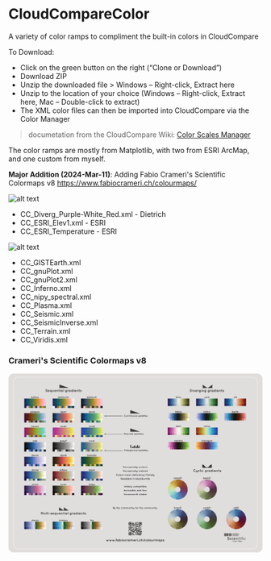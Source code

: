 # CloudCompareColor
A variety of color ramps to compliment the built-in colors in CloudCompare

To Download:
*	Click on the green button on the right (“Clone or Download”)
*	Download ZIP
*	Unzip the downloaded file > Windows – Right-click, Extract here
* Unzip to the location of your choice (Windows – Right-click, Extract here, Mac – Double-click to extract)
*	The XML color files can then be imported into CloudCompare via the Color Manager
> documetation from the CloudCompare Wiki: [Color Scales Manager](http://www.cloudcompare.org/doc/wiki/index.php?title=Scalar_fields%5CColor_Scales_Manager)


The color ramps are mostly from Matplotlib, with two from ESRI ArcMap, and one custom from myself.

**Major Addition (2024-Mar-11)**: Adding Fabio Crameri's Scientific Colormaps v8 <https://www.fabiocrameri.ch/colourmaps/>

![alt text](https://i.imgur.com/10Uv9bg.png)
* CC_Diverg_Purple-White_Red.xml - Dietrich
* CC_ESRI_Elev1.xml - ESRI
* CC_ESRI_Temperature - ESRI

![alt text](https://i.imgur.com/v5o8h2X.png)
* CC_GISTEarth.xml
* CC_gnuPlot.xml
* CC_gnuPlot2.xml
* CC_Inferno.xml
* CC_nipy_spectral.xml
* CC_Plasma.xml
* CC_Seismic.xml
* CC_SeismicInverse.xml
* CC_Terrain.xml
* CC_Viridis.xml

### Crameri's Scientific Colormaps v8
![alt text](SciColourMaps/+ScientificColourMaps8-FabioCrameri.png)
